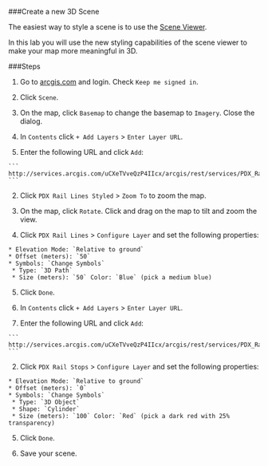 ###Create a new 3D Scene

The easiest way to style a scene is to use the [Scene Viewer](http://doc.arcgis.com/en/arcgis-online/use-maps/view-scenes.htm).

In this lab you will use the new styling capabilities of the scene viewer to make your map more meaningful in 3D.

###Steps


1. Go to [arcgis.com](http://www.arcgis.com) and login. Check `Keep me signed in`.

2. Click `Scene`.

3. On the map, click `Basemap` to change the basemap to `Imagery`. Close the dialog.

4. In `Contents` click `+ Add Layers` > `Enter Layer URL`.

  1. Enter the following URL and click `Add`:

    ```
    http://services.arcgis.com/uCXeTVveQzP4IIcx/arcgis/rest/services/PDX_Rail_Lines/FeatureServer/0
    ```

  2. Click `PDX Rail Lines Styled` > `Zoom To` to zoom the map.
  

  3. On the map, click `Rotate`. Click and drag on the map to tilt and zoom the view.


  4. Click `PDX Rail Lines` > `Configure Layer` and set the following properties:

    * Elevation Mode: `Relative to ground`
    * Offset (meters): `50`
    * Symbols: `Change Symbols`
     * Type: `3D Path`
     * Size (meters): `50` Color: `Blue` (pick a medium blue)

  5. Click `Done`.

5. In `Contents` click `+ Add Layers` > `Enter Layer URL`.

  1. Enter the following URL and click `Add`:

    ```
    http://services.arcgis.com/uCXeTVveQzP4IIcx/arcgis/rest/services/PDX_Rail_Stops/FeatureServer/0
    ```  

  2. Click `PDX Rail Stops` > `Configure Layer` and set the following properties:

    * Elevation Mode: `Relative to ground`
    * Offset (meters): `0`
    * Symbols: `Change Symbols`
     * Type: `3D Object`
     * Shape: `Cylinder`
     * Size (meters): `100` Color: `Red` (pick a dark red with 25% transparency)

  5. Click `Done`.
 
4. Save your scene.